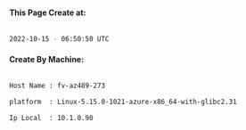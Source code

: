 
   
#### This Page Create at:

```bash

2022-10-15 - 06:50:50 UTC

```

#### Create By Machine:

```bash

Host Name : fv-az489-273

platform  : Linux-5.15.0-1021-azure-x86_64-with-glibc2.31

Ip Local  : 10.1.0.90

```

